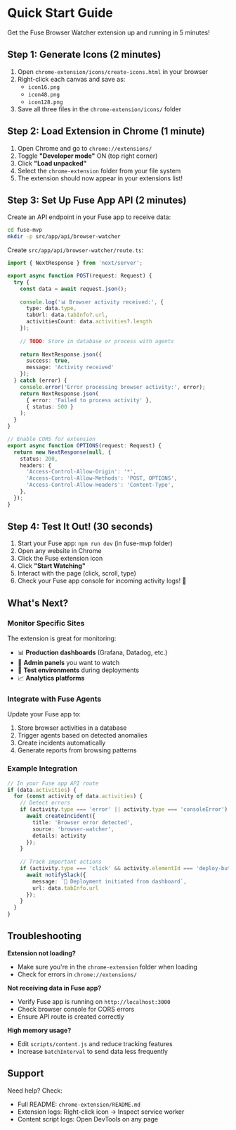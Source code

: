 # Quick Start Guide

Get the Fuse Browser Watcher extension up and running in 5 minutes!

## Step 1: Generate Icons (2 minutes)

1. Open `chrome-extension/icons/create-icons.html` in your browser
2. Right-click each canvas and save as:
   - `icon16.png`
   - `icon48.png`
   - `icon128.png`
3. Save all three files in the `chrome-extension/icons/` folder

## Step 2: Load Extension in Chrome (1 minute)

1. Open Chrome and go to `chrome://extensions/`
2. Toggle **"Developer mode"** ON (top right corner)
3. Click **"Load unpacked"**
4. Select the `chrome-extension` folder from your file system
5. The extension should now appear in your extensions list!

## Step 3: Set Up Fuse App API (2 minutes)

Create an API endpoint in your Fuse app to receive data:

```bash
cd fuse-mvp
mkdir -p src/app/api/browser-watcher
```

Create `src/app/api/browser-watcher/route.ts`:

```typescript
import { NextResponse } from 'next/server';

export async function POST(request: Request) {
  try {
    const data = await request.json();
    
    console.log('📊 Browser activity received:', {
      type: data.type,
      tabUrl: data.tabInfo?.url,
      activitiesCount: data.activities?.length
    });
    
    // TODO: Store in database or process with agents
    
    return NextResponse.json({ 
      success: true,
      message: 'Activity received'
    });
  } catch (error) {
    console.error('Error processing browser activity:', error);
    return NextResponse.json(
      { error: 'Failed to process activity' },
      { status: 500 }
    );
  }
}

// Enable CORS for extension
export async function OPTIONS(request: Request) {
  return new NextResponse(null, {
    status: 200,
    headers: {
      'Access-Control-Allow-Origin': '*',
      'Access-Control-Allow-Methods': 'POST, OPTIONS',
      'Access-Control-Allow-Headers': 'Content-Type',
    },
  });
}
```

## Step 4: Test It Out! (30 seconds)

1. Start your Fuse app: `npm run dev` (in fuse-mvp folder)
2. Open any website in Chrome
3. Click the Fuse extension icon
4. Click **"Start Watching"**
5. Interact with the page (click, scroll, type)
6. Check your Fuse app console for incoming activity logs! 🎉

## What's Next?

### Monitor Specific Sites

The extension is great for monitoring:
- 📊 **Production dashboards** (Grafana, Datadog, etc.)
- 🔧 **Admin panels** you want to watch
- 🧪 **Test environments** during deployments
- 📈 **Analytics platforms**

### Integrate with Fuse Agents

Update your Fuse app to:
1. Store browser activities in a database
2. Trigger agents based on detected anomalies
3. Create incidents automatically
4. Generate reports from browsing patterns

### Example Integration

```typescript
// In your Fuse app API route
if (data.activities) {
  for (const activity of data.activities) {
    // Detect errors
    if (activity.type === 'error' || activity.type === 'consoleError') {
      await createIncident({
        title: 'Browser error detected',
        source: 'browser-watcher',
        details: activity
      });
    }
    
    // Track important actions
    if (activity.type === 'click' && activity.elementId === 'deploy-button') {
      await notifySlack({
        message: `🚀 Deployment initiated from dashboard`,
        url: data.tabInfo.url
      });
    }
  }
}
```

## Troubleshooting

**Extension not loading?**
- Make sure you're in the `chrome-extension` folder when loading
- Check for errors in `chrome://extensions/`

**Not receiving data in Fuse app?**
- Verify Fuse app is running on `http://localhost:3000`
- Check browser console for CORS errors
- Ensure API route is created correctly

**High memory usage?**
- Edit `scripts/content.js` and reduce tracking features
- Increase `batchInterval` to send data less frequently

## Support

Need help? Check:
- Full README: `chrome-extension/README.md`
- Extension logs: Right-click icon → Inspect service worker
- Content script logs: Open DevTools on any page



